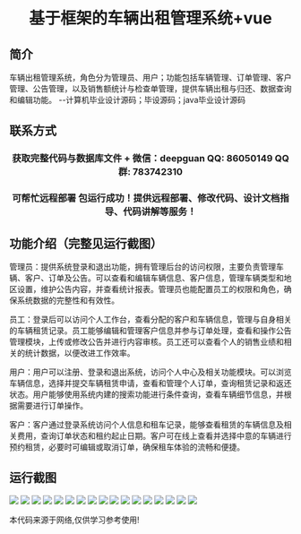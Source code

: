 <p><h1 align="center">基于框架的车辆出租管理系统+vue</h1></p>

## 简介
车辆出租管理系统，角色分为管理员、用户；功能包括车辆管理、订单管理、客户管理、公告管理，以及销售额统计与检查单管理，提供车辆出租与归还、数据查询和编辑功能。    --计算机毕业设计源码；毕设源码；java毕业设计源码


## 联系方式
<p><h3 align="center">获取完整代码与数据库文件 + 微信：deepguan QQ: 86050149 QQ群: 783742310</h3></p>
<p><h3 align="center">可帮忙远程部署 包运行成功！提供远程部署、修改代码、设计文档指导、代码讲解等服务！</h3></p>

## 功能介绍（完整见运行截图）
管理员：提供系统登录和退出功能，拥有管理后台的访问权限，主要负责管理车辆、客户、订单及公告。可以查看和编辑车辆信息、客户信息，管理车辆类型和地区设置，维护公告内容，并查看统计报表。管理员也能配置员工的权限和角色，确保系统数据的完整性和有效性。

员工：登录后可以访问个人工作台，查看分配的客户和车辆信息，管理与自身相关的车辆租赁记录。员工能够编辑和管理客户信息并参与订单处理，查看和操作公告管理模块，上传或修改公告并进行内容审核。员工还可以查看个人的销售业绩和相关的统计数据，以便改进工作效率。

用户：用户可以注册、登录和退出系统，访问个人中心及相关功能模块。可以浏览车辆信息，选择并提交车辆租赁申请，查看和管理个人订单，查询租赁记录和返还状态。用户能够使用系统内建的搜索功能进行条件查询，查看车辆细节信息，并根据需要进行订单操作。

客户：客户通过登录系统访问个人信息和租车记录，能够查看租赁的车辆信息及相关费用，查询订单状态和租约起止日期。客户可在线上查看并选择中意的车辆进行预约租赁，必要时可编辑或取消订单，确保租车体验的流畅和便捷。


## 运行截图
![](https://bs-1329754181.cos.ap-shanghai.myqcloud.com/ssm/VehicleRentalManagementSystem/img/001.jpg)
![](https://bs-1329754181.cos.ap-shanghai.myqcloud.com/ssm/VehicleRentalManagementSystem/img/002.jpg)
![](https://bs-1329754181.cos.ap-shanghai.myqcloud.com/ssm/VehicleRentalManagementSystem/img/003.jpg)
![](https://bs-1329754181.cos.ap-shanghai.myqcloud.com/ssm/VehicleRentalManagementSystem/img/004.jpg)
![](https://bs-1329754181.cos.ap-shanghai.myqcloud.com/ssm/VehicleRentalManagementSystem/img/005.jpg)
![](https://bs-1329754181.cos.ap-shanghai.myqcloud.com/ssm/VehicleRentalManagementSystem/img/006.jpg)
![](https://bs-1329754181.cos.ap-shanghai.myqcloud.com/ssm/VehicleRentalManagementSystem/img/007.jpg)
![](https://bs-1329754181.cos.ap-shanghai.myqcloud.com/ssm/VehicleRentalManagementSystem/img/008.jpg)
![](https://bs-1329754181.cos.ap-shanghai.myqcloud.com/ssm/VehicleRentalManagementSystem/img/009.jpg)
![](https://bs-1329754181.cos.ap-shanghai.myqcloud.com/ssm/VehicleRentalManagementSystem/img/010.jpg)
![](https://bs-1329754181.cos.ap-shanghai.myqcloud.com/ssm/VehicleRentalManagementSystem/img/011.jpg)
![](https://bs-1329754181.cos.ap-shanghai.myqcloud.com/ssm/VehicleRentalManagementSystem/img/012.jpg)
![](https://bs-1329754181.cos.ap-shanghai.myqcloud.com/ssm/VehicleRentalManagementSystem/img/013.jpg)
![](https://bs-1329754181.cos.ap-shanghai.myqcloud.com/ssm/VehicleRentalManagementSystem/img/014.jpg)
![](https://bs-1329754181.cos.ap-shanghai.myqcloud.com/ssm/VehicleRentalManagementSystem/img/015.jpg)
![](https://bs-1329754181.cos.ap-shanghai.myqcloud.com/ssm/VehicleRentalManagementSystem/img/016.jpg)
![](https://bs-1329754181.cos.ap-shanghai.myqcloud.com/ssm/VehicleRentalManagementSystem/img/017.jpg)

<p>本代码来源于网络,仅供学习参考使用!</p>

